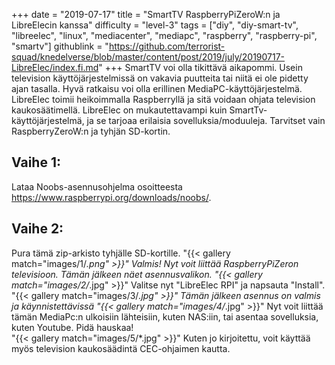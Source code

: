 +++
date = "2019-07-17"
title = "SmartTV RaspberryPiZeroW:n ja LibreElecin kanssa"
difficulty = "level-3"
tags = ["diy", "diy-smart-tv", "libreelec", "linux", "mediacenter", "mediapc", "raspberry", "raspberry-pi", "smartv"]
githublink = "https://github.com/terrorist-squad/knedelverse/blob/master/content/post/2019/july/20190717-LibreElec/index.fi.md"
+++
SmartTV voi olla tikittävä aikapommi. Usein television käyttöjärjestelmissä on vakavia puutteita tai niitä ei ole pidetty ajan tasalla. Hyvä ratkaisu voi olla erillinen MediaPC-käyttöjärjestelmä. LibreElec toimii heikoimmalla Raspberryllä ja sitä voidaan ohjata television kaukosäätimellä. LibreElec on mukautettavampi kuin SmartTv-käyttöjärjestelmä, ja se tarjoaa erilaisia sovelluksia/moduuleja. Tarvitset vain RaspberryZeroW:n ja tyhjän SD-kortin.
## Vaihe 1:
Lataa Noobs-asennusohjelma osoitteesta https://www.raspberrypi.org/downloads/noobs/.
## Vaihe 2:
Pura tämä zip-arkisto tyhjälle SD-kortille.
"{{< gallery match="images/1/*.png" >}}"
Valmis! Nyt voit liittää RaspberryPiZeron televisioon. Tämän jälkeen näet asennusvalikon.
"{{< gallery match="images/2/*.jpg" >}}"
Valitse nyt "LibreElec RPI" ja napsauta "Install".
"{{< gallery match="images/3/*.jpg" >}}"
Tämän jälkeen asennus on valmis ja käynnistettävissä
"{{< gallery match="images/4/*.jpg" >}}"
Nyt voit liittää tämän MediaPc:n ulkoisiin lähteisiin, kuten NAS:iin, tai asentaa sovelluksia, kuten Youtube. Pidä hauskaa!   
"{{< gallery match="images/5/*.jpg" >}}"
Kuten jo kirjoitettu, voit käyttää myös television kaukosäädintä CEC-ohjaimen kautta.

